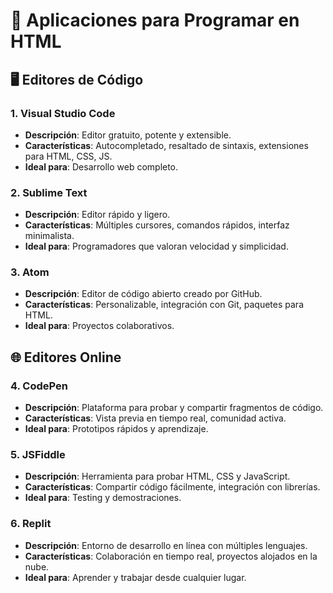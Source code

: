 # 🧰 Aplicaciones para Programar en HTML

## 🖥️ Editores de Código

### 1. Visual Studio Code
- **Descripción**: Editor gratuito, potente y extensible.
- **Características**: Autocompletado, resaltado de sintaxis, extensiones para HTML, CSS, JS.
- **Ideal para**: Desarrollo web completo.

### 2. Sublime Text
- **Descripción**: Editor rápido y ligero.
- **Características**: Múltiples cursores, comandos rápidos, interfaz minimalista.
- **Ideal para**: Programadores que valoran velocidad y simplicidad.

### 3. Atom
- **Descripción**: Editor de código abierto creado por GitHub.
- **Características**: Personalizable, integración con Git, paquetes para HTML.
- **Ideal para**: Proyectos colaborativos.

## 🌐 Editores Online

### 4. CodePen
- **Descripción**: Plataforma para probar y compartir fragmentos de código.
- **Características**: Vista previa en tiempo real, comunidad activa.
- **Ideal para**: Prototipos rápidos y aprendizaje.

### 5. JSFiddle
- **Descripción**: Herramienta para probar HTML, CSS y JavaScript.
- **Características**: Compartir código fácilmente, integración con librerías.
- **Ideal para**: Testing y demostraciones.

### 6. Replit
- **Descripción**: Entorno de desarrollo en línea con múltiples lenguajes.
- **Características**: Colaboración en tiempo real, proyectos alojados en la nube.
- **Ideal para**: Aprender y trabajar desde cualquier lugar.

